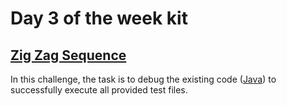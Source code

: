# Day 3 of the week kit

## [Zig Zag Sequence](Zig_Zag_Sequence)

In this challenge, the task is to debug the existing code ([Java](Zig_Zag_Sequence/BuggedSolution.java)) to successfully execute all provided test files.
